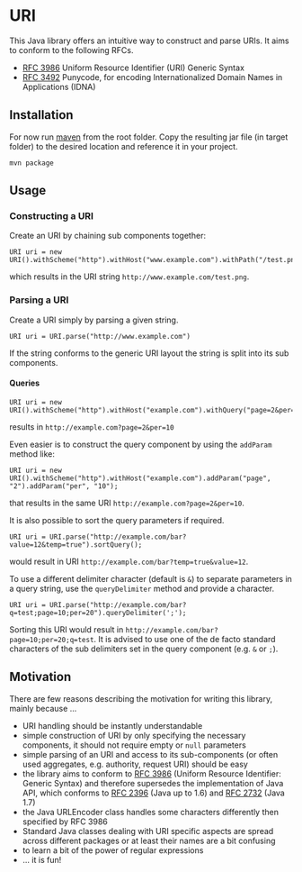 URI
===

This Java library offers an intuitive way to construct and parse URIs. It aims to conform to the following RFCs.

* [RFC 3986](http://www.ietf.org/rfc/rfc3987.txt) Uniform Resource Identifier (URI) Generic Syntax
* [RFC 3492](http://www.ietf.org/rfc/rfc3492.txt) Punycode, for encoding Internationalized Domain Names in Applications (IDNA)


Installation
------------

For now run [maven](http://maven.apache.org/) from the root folder. Copy the resulting jar file (in target folder) to the desired location and reference it in your project.

    mvn package



Usage
-----


### Constructing a URI

Create an URI by chaining sub components together:

    URI uri = new URI().withScheme("http").withHost("www.example.com").withPath("/test.png");

which results in the URI string `http://www.example.com/test.png`.



### Parsing a URI

Create a URI simply by parsing a given string.

    URI uri = URI.parse("http://www.example.com")

If the string conforms to the generic URI layout the string is split into its
sub components.



#### Queries

    URI uri = new URI().withScheme("http").withHost("example.com").withQuery("page=2&per=10");

results in `http://example.com?page=2&per=10`

Even easier is to construct the query component by using the `addParam` method like:

    URI uri = new URI().withScheme("http").withHost("example.com").addParam("page", "2").addParam("per", "10");

that results in the same URI `http://example.com?page=2&per=10`.

It is also possible to sort the query parameters if required.

    URI uri = URI.parse("http://example.com/bar?value=12&temp=true").sortQuery();

would result in URI `http://example.com/bar?temp=true&value=12`.

To use a different delimiter character (default is `&`) to separate parameters in a query string, use the
`queryDelimiter` method and provide a character.

    URI uri = URI.parse("http://example.com/bar?q=test;page=10;per=20").queryDelimiter(';');

Sorting this URI would result in `http://example.com/bar?page=10;per=20;q=test`. It is advised to use
one of the de facto standard characters of the sub delimiters set in the query component (e.g. `&` or `;`).




Motivation
----------

There are few reasons describing the motivation for writing this library, mainly because ...

* URI handling should be instantly understandable
* simple construction of URI by only specifying the necessary components, it should not require empty or `null` parameters
* simple parsing of an URI and access to its sub-components (or often used aggregates, e.g. authority, request URI) should be easy
* the library aims to conform to [RFC 3986](http://www.ietf.org/rfc/rfc3986.txt) (Uniform Resource Identifier: Generic Syntax) and
therefore supersedes the implementation of Java API, which conforms to [RFC 2396](http://www.ietf.org/rfc/rfc2396.txt) (Java up to 1.6)
and [RFC 2732](http://www.ietf.org/rfc/rfc2732.txt) (Java 1.7)
* the Java URLEncoder class handles some characters differently then specified by RFC 3986
* Standard Java classes dealing with URI specific aspects are spread across different packages or at least their names are a bit confusing
* to learn a bit of the power of regular expressions
* ... it is fun!


